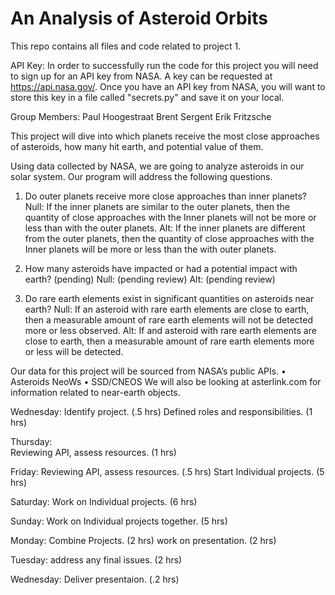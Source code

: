 # An Analysis of Asteroid Orbits
This repo contains all files and code related to project 1.

API Key:
In order to successfully run the code for this project you will need to sign up for an API key from NASA. A key can be requested at https://api.nasa.gov/. Once you have an API key from NASA, you will want to store this key in a file called "secrets.py" and save it on your local.

Group Members:
Paul Hoogestraat
Brent Sergent
Erik Fritzsche

This project will dive into which planets receive the most close approaches of asteroids, how many hit earth, and potential value of them.

Using data collected by NASA, we are going to analyze asteroids in our solar system. Our program will address the following questions.

1.	Do outer planets receive more close approaches than inner planets?
    Null: If the inner planets are similar to the outer planets, then the quantity of close approaches with the Inner planets will not be more or less than with the outer planets.
    Alt: If the inner planets are different from the outer planets, then the quantity of close approaches with the Inner planets will be more or less than the with outer planets.

2.  How many asteroids have impacted or had a potential impact with earth? (pending)
    Null: (pending review)
    Alt: (pending review)

3.  Do rare earth elements exist in significant quantities on asteroids near earth?
    Null: If an asteroid with rare earth elements are close to earth, then a measurable amount of rare earth elements will not be detected more or less observed.
    Alt: If and asteroid with rare earth elements are close to earth, then a measurable amount of rare earth elements more or less will be detected.
    
Our data for this project will be sourced from NASA’s public APIs.
•	Asteroids NeoWs
•	SSD/CNEOS
We will also be looking at asterlink.com for information related to near-earth objects.

Wednesday: 
Identify project. (.5 hrs)
Defined roles and responsibilities. (1 hrs)

Thursday:   
Reviewing API, assess resources. (1 hrs)

Friday:
Reviewing API, assess resources. (.5 hrs)
Start Individual projects. (5 hrs)

Saturday:
Work on Individual projects. (6 hrs)

Sunday:
Work on Individual projects together. (5 hrs)

Monday:
Combine Projects. (2 hrs)
work on presentation. (2 hrs)

Tuesday:
address any final issues. (2 hrs)

Wednesday:
Deliver presentaion. (.2 hrs)